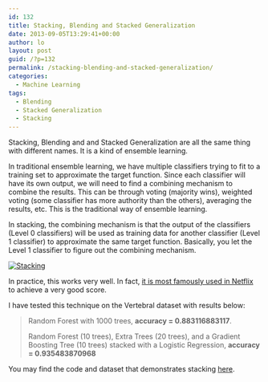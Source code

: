 ```yaml
---
id: 132
title: Stacking, Blending and Stacked Generalization
date: 2013-09-05T13:29:41+00:00
author: lo
layout: post
guid: /?p=132
permalink: /stacking-blending-and-stacked-generalization/
categories:
  - Machine Learning
tags:
  - Blending
  - Stacked Generalization
  - Stacking
---
```

Stacking, Blending and and Stacked Generalization are all the same thing with different names. It is a kind of ensemble learning.

In traditional ensemble learning, we have multiple classifiers trying to fit to a training set to approximate the target function. Since each classifier will have its own output, we will need to find a combining mechanism to combine the results. This can be through voting (majority wins), weighted voting (some classifier has more authority than the others), averaging the results, etc. This is the traditional way of ensemble learning.

In stacking, the combining mechanism is that the output of the classifiers (Level 0 classifiers) will be used as training data for another classifier (Level 1 classifier) to approximate the same target function. Basically, you let the Level 1 classifier to figure out the combining mechanism.

[<img class="alignnone size-medium wp-image-133" alt="Stacking" src="/wp-content/uploads/2013/09/stacking-580x387.png" width="580" height="387" srcset="/wp-content/uploads/2013/09/stacking-580x387.png 580w, /wp-content/uploads/2013/09/stacking.png 665w" sizes="(max-width: 580px) 100vw, 580px" />](/wp-content/uploads/2013/09/stacking.png)

In practice, this works very well. In fact, [it is most famously used in Netflix](http://www.netflixprize.com/assets/GrandPrize2009_BPC_BigChaos.pdf) to achieve a very good score.

I have tested this technique on the Vertebral dataset with results below:

> Random Forest with 1000 trees, **accuracy = 0.883116883117**.
> 
> Random Forest (10 trees), Extra Trees (20 trees), and a Gradient Boosting Tree (10 trees) stacked with a Logistic Regression, **accuracy = 0.935483870968**

You may find the code and dataset that demonstrates stacking [here](https://github.com/log0/vertebral/blob/master/stacked_generalization.py).